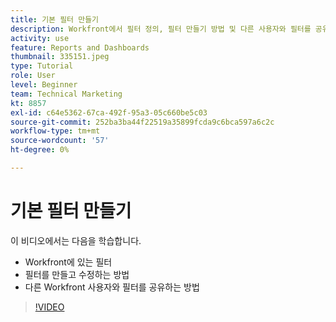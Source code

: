 ```yaml
---
title: 기본 필터 만들기
description: Workfront에서 필터 정의, 필터 만들기 방법 및 다른 사용자와 필터를 공유하는 방법을 알아봅니다.
activity: use
feature: Reports and Dashboards
thumbnail: 335151.jpeg
type: Tutorial
role: User
level: Beginner
team: Technical Marketing
kt: 8857
exl-id: c64e5362-67ca-492f-95a3-05c660be5c03
source-git-commit: 252ba3ba44f22519a35899fcda9c6bca597a6c2c
workflow-type: tm+mt
source-wordcount: '57'
ht-degree: 0%

---
```


# 기본 필터 만들기

이 비디오에서는 다음을 학습합니다.

* Workfront에 있는 필터
* 필터를 만들고 수정하는 방법
* 다른 Workfront 사용자와 필터를 공유하는 방법

>[!VIDEO](https://video.tv.adobe.com/v/335151/?quality=12)
